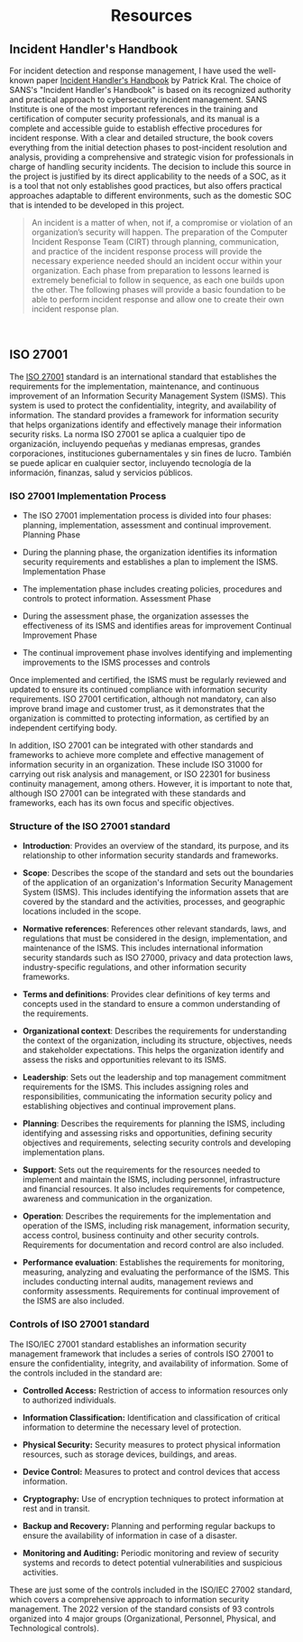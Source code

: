 <h1 align="center">Resources</h1> 

## Incident Handler's Handbook
For incident detection and response management, I have used the well-known paper [Incident Handler's Handbook](https://drive.google.com/file/d/1fMS-1aUAI9rUV8RbDVTQNS9cdfwZcqhD/view?usp=drive_link) by Patrick Kral. The choice of SANS's "Incident Handler's Handbook" is based on its recognized authority and practical approach to cybersecurity incident management. SANS Institute is one of the most important references in the training and certification of computer security professionals, and its manual is a complete and accessible guide to establish effective procedures for incident response. With a clear and detailed structure, the book covers everything from the initial detection phases to post-incident resolution and analysis, providing a comprehensive and strategic vision for professionals in charge of handling security incidents. The decision to include this source in the project is justified by its direct applicability to the needs of a SOC, as it is a tool that not only establishes good practices, but also offers practical approaches adaptable to different environments, such as the domestic SOC that is intended to be developed in this project.

> An incident is a matter of when, not if, a compromise or violation of an organization’s security will happen. The preparation of the Computer Incident Response Team (CIRT) through planning, communication, and practice of the incident response process will provide the necessary experience needed should an incident occur within your organization. Each phase from preparation to lessons learned is extremely beneficial to follow in sequence, as each one builds upon the other. The following phases will provide a basic foundation to be able to perform incident response and allow one to create their own incident response plan.

&nbsp;

## ISO 27001
The [ISO 27001](https://www.globalsuitesolutions.com/what-is-the-iso-27001-standard-and-what-is-its-purpose/) standard is an international standard that establishes the requirements for the implementation, maintenance, and continuous improvement of an Information Security Management System (ISMS). This system is used to protect the confidentiality, integrity, and availability of information. The standard provides a framework for information security that helps organizations identify and effectively manage their information security risks. La norma ISO 27001 se aplica a cualquier tipo de organización, incluyendo pequeñas y medianas empresas, grandes corporaciones, instituciones gubernamentales y sin fines de lucro. También se puede aplicar en cualquier sector, incluyendo tecnología de la información, finanzas, salud y servicios públicos.


### ISO 27001 Implementation Process

- The ISO 27001 implementation process is divided into four phases: planning, implementation, assessment and continual improvement.
Planning Phase

- During the planning phase, the organization identifies its information security requirements and establishes a plan to implement the ISMS.
Implementation Phase

- The implementation phase includes creating policies, procedures and controls to protect information.
Assessment Phase

- During the assessment phase, the organization assesses the effectiveness of its ISMS and identifies areas for improvement
Continual Improvement Phase

- The continual improvement phase involves identifying and implementing improvements to the ISMS processes and controls

Once implemented and certified, the ISMS must be regularly reviewed and updated to ensure its continued compliance with information security requirements. ISO 27001 certification, although not mandatory, can also improve brand image and customer trust, as it demonstrates that the organization is committed to protecting information, as certified by an independent certifying body.

In addition, ISO 27001 can be integrated with other standards and frameworks to achieve more complete and effective management of information security in an organization. These include ISO 31000 for carrying out risk analysis and management, or ISO 22301 for business continuity management, among others. However, it is important to note that, although ISO 27001 can be integrated with these standards and frameworks, each has its own focus and specific objectives.


### Structure of the ISO 27001 standard
- **Introduction**: Provides an overview of the standard, its purpose, and its relationship to other information security standards and frameworks.

- **Scope**: Describes the scope of the standard and sets out the boundaries of the application of an organization's Information Security Management System (ISMS). This includes identifying the information assets that are covered by the standard and the activities, processes, and geographic locations included in the scope.

- **Normative references**: References other relevant standards, laws, and regulations that must be considered in the design, implementation, and maintenance of the ISMS. This includes international information security standards such as ISO 27000, privacy and data protection laws, industry-specific regulations, and other information security frameworks.

- **Terms and definitions**: Provides clear definitions of key terms and concepts used in the standard to ensure a common understanding of the requirements.

- **Organizational context**: Describes the requirements for understanding the context of the organization, including its structure, objectives, needs and stakeholder expectations. This helps the organization identify and assess the risks and opportunities relevant to its ISMS.

- **Leadership**: Sets out the leadership and top management commitment requirements for the ISMS. This includes assigning roles and responsibilities, communicating the information security policy and establishing objectives and continual improvement plans.

- **Planning**: Describes the requirements for planning the ISMS, including identifying and assessing risks and opportunities, defining security objectives and requirements, selecting security controls and developing implementation plans.

- **Support**: Sets out the requirements for the resources needed to implement and maintain the ISMS, including personnel, infrastructure and financial resources. It also includes requirements for competence, awareness and communication in the organization.

- **Operation**: Describes the requirements for the implementation and operation of the ISMS, including risk management, information security, access control, business continuity and other security controls. Requirements for documentation and record control are also included.

- **Performance evaluation**: Establishes the requirements for monitoring, measuring, analyzing and evaluating the performance of the ISMS. This includes conducting internal audits, management reviews and conformity assessments. Requirements for continual improvement of the ISMS are also included.


### Controls of ISO 27001 standard

The ISO/IEC 27001 standard establishes an information security management framework that includes a series of controls ISO 27001 to ensure the confidentiality, integrity, and availability of information. Some of the controls included in the standard are:

- **Controlled Access:** Restriction of access to information resources only to authorized individuals.

- **Information Classification:** Identification and classification of critical information to determine the necessary level of protection.

- **Physical Security:** Security measures to protect physical information resources, such as storage devices, buildings, and areas.

- **Device Control:** Measures to protect and control devices that access information.

- **Cryptography:** Use of encryption techniques to protect information at rest and in transit.

- **Backup and Recovery:** Planning and performing regular backups to ensure the availability of information in case of a disaster.

- **Monitoring and Auditing:** Periodic monitoring and review of security systems and records to detect potential vulnerabilities and suspicious activities.

These are just some of the controls included in the ISO/IEC 27002 standard, which covers a comprehensive approach to information security management. The 2022 version of the standard consists of 93 controls organized into 4 major groups (Organizational, Personnel, Physical, and Technological controls).




